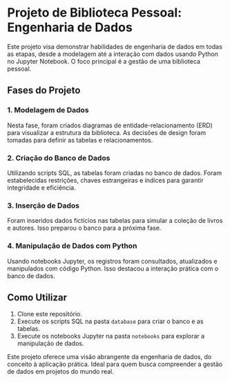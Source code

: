 # Projeto de Biblioteca Pessoal: Engenharia de Dados

Este projeto visa demonstrar habilidades de engenharia de dados em todas as etapas, desde a modelagem até a interação com dados usando Python no Jupyter Notebook. O foco principal é a gestão de uma biblioteca pessoal.

## Fases do Projeto

### 1. Modelagem de Dados

Nesta fase, foram criados diagramas de entidade-relacionamento (ERD) para visualizar a estrutura da biblioteca. As decisões de design foram tomadas para definir as tabelas e relacionamentos.

### 2. Criação do Banco de Dados

Utilizando scripts SQL, as tabelas foram criadas no banco de dados. Foram estabelecidas restrições, chaves estrangeiras e índices para garantir integridade e eficiência.

### 3. Inserção de Dados

Foram inseridos dados fictícios nas tabelas para simular a coleção de livros e autores. Isso preparou o banco para a próxima fase.

### 4. Manipulação de Dados com Python

Usando notebooks Jupyter, os registros foram consultados, atualizados e manipulados com código Python. Isso destacou a interação prática com o banco de dados.

## Como Utilizar

1. Clone este repositório.
2. Execute os scripts SQL na pasta `database` para criar o banco e as tabelas.
3. Execute os notebooks Jupyter na pasta `notebooks` para explorar a manipulação de dados.

Este projeto oferece uma visão abrangente da engenharia de dados, do conceito à aplicação prática. Ideal para quem busca compreender a gestão de dados em projetos do mundo real.
